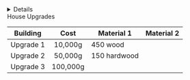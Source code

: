 <details>
#### Farm Building Costs
| Building | Cost | Material 1 | Material 2 | Material 3 |
| --- |:---:| --- | --- | --- |
| Barn | 6,000g | 350 wood | 150 stone |  
| Big Barn | 12,000g | 450 wood | 200 stone |  
| Delux Barn | 25,000g | 550 wood | 300 stone |  
| Coop | 4,000g | 300 wood | 100 stone |  
| Big Coop | 10,000g | 400 wood | 150 stone |  
| Deluxe Coop | 20,000g | 500 wood | 200 stone |  
| Fish Pond | 5,000g | 200 stone | 5 seaweed | 5 green algae |  
| Shed | 15,000g | 300 wood |  
| Big Shed | 20,000g | 550 wood | 300 stone |  
| Slime Hutch | 10,000g | 500 stone | 10 refined quartz | 1 iridium bar |  
| Stable | 10,000g | 100 hardwood | 5 iron bar |  
</details

#### House Upgrades
| Building | Cost | Material 1 | Material 2 |
| --- |:---:| --- | --- |
| Upgrade 1 | 10,000g | 450 wood |  
| Upgrade 2 | 50,000g | 150 hardwood |  
| Upgrade 3 | 100,000g |  
